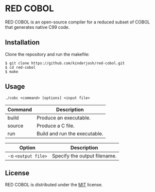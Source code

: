 # RED COBOL

RED COBOL is an open-source compiler for a reduced subset of COBOL that generates native C99 code.

## Installation

Clone the repository and run the makefile:

```console
$ git clone https://github.com/kinderjosh/red-cobol.git
$ cd red-cobol
$ make
```

## Usage

```
./cobc <command> [options] <input file>
```

| Command | Description |
| --- | --- |
| build | Produce an executable. |
| source | Produce a C file. |
| run | Build and run the executable. |

| Option | Description |
| --- | --- |
| -o ```<output file>``` | Specify the output filename. |

## License

RED COBOL is distributed under the [MIT](./LICENSE) license.